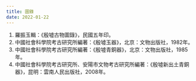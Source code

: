 ```yaml
---
title: 圖錄
date: 2022-01-22
---
```

1. 羅振玉輯：《殷墟古物圖錄》，民國五年印。
2. 中國社會科學院考古研究所編著：《殷墟玉器》，北京：文物出版社，1982年。
3. 中國社會科學院考古研究所編著：《殷墟青銅器》，北京：文物出版社，1985年。
4. 中國社會科學院考古研究所、安陽市文物考古研究所編著：《殷墟新出土青銅器》，昆明：雲南人民出版社，2008年。